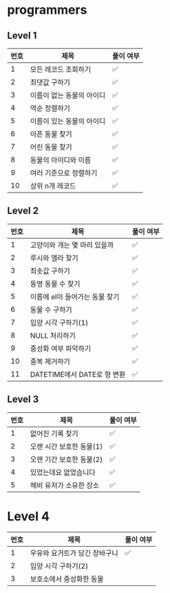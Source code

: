 # programmers

[코딩테스트 연습]: https://school.programmers.co.kr/learn/challenges



## Level 1

| 번호 | 제목                      | 풀이 여부          |
| ---- | ------------------------- | ------------------ |
| 1    | 모든 레코드 조회하기      | :white_check_mark: |
| 2    | 최댓값 구하기             | :white_check_mark: |
| 3    | 이름이 없는 동물의 아이디 | :white_check_mark: |
| 4    | 역순 정렬하기             | :white_check_mark: |
| 5    | 이름이 있는 동물의 아이디 | :white_check_mark: |
| 6    | 아픈 동물 찾기            | :white_check_mark: |
| 7    | 어린 동물 찾기            | :white_check_mark: |
| 8    | 동물의 아이디와 이름      | :white_check_mark: |
| 9    | 여러 기준으로 정렬하기    | :white_check_mark: |
| 10   | 상위 n개 레코드           | :white_check_mark: |



## Level 2

| 번호 | 제목                           | 풀이 여부          |
| ---- | ------------------------------ | ------------------ |
| 1    | 고양이와 개는 몇 마리 있을까   | :white_check_mark: |
| 2    | 루시와 엘라 찾기               | :white_check_mark: |
| 3    | 최솟값 구하기                  | :white_check_mark: |
| 4    | 동명 동물 수 찾기              | :white_check_mark: |
| 5    | 이름에 el이 들어가는 동물 찾기 | :white_check_mark: |
| 6    | 동물 수 구하기                 | :white_check_mark: |
| 7    | 입양 시각 구하기(1)            | :white_check_mark: |
| 8    | NULL 처리하기                  | :white_check_mark: |
| 9    | 중성화 여부 파악하기           | :white_check_mark: |
| 10   | 중복 제거하기                  | :white_check_mark: |
| 11   | DATETIME에서 DATE로 형 변환    | :white_check_mark: |



## Level 3

| 번호 | 제목                     | 풀이 여부          |
| ---- | ------------------------ | ------------------ |
| 1    | 없어진 기록 찾기         | :white_check_mark: |
| 2    | 오랜 시간 보호한 동물(1) | :white_check_mark: |
| 3    | 오랜 기간 보호한 동물(2) | :white_check_mark: |
| 4    | 있었는데요 없었습니다    | :white_check_mark: |
| 5    | 헤비 유저가 소유한 장소  | :white_check_mark: |



# Level 4

| 번호 | 제목                          | 풀이 여부          |
| ---- | ----------------------------- | ------------------ |
| 1    | 우유와 요거트가 담긴 장바구니 | :white_check_mark: |
| 2    | 입양 시각 구하기(2)           |                    |
| 3    | 보호소에서 중성화한 동물      |                    |

